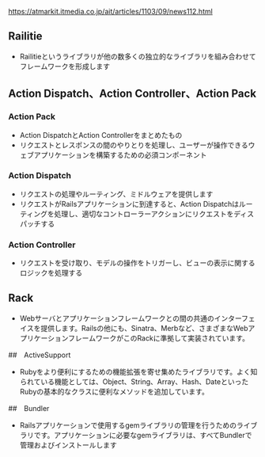 https://atmarkit.itmedia.co.jp/ait/articles/1103/09/news112.html

## Railitie

* Railitieというライブラリが他の数多くの独立的なライブラリを組み合わせてフレームワークを形成します

## Action Dispatch、Action Controller、Action Pack

### Action Pack
* Action DispatchとAction Controllerをまとめたもの
* リクエストとレスポンスの間のやりとりを処理し、ユーザーが操作できるウェブアプリケーションを構築するための必須コンポーネント

### Action Dispatch
* リクエストの処理やルーティング、ミドルウェアを提供します
* リクエストがRailsアプリケーションに到達すると、Action Dispatchはルーティングを処理し、適切なコントローラーアクションにリクエストをディスパッチする

### Action Controller
* リクエストを受け取り、モデルの操作をトリガーし、ビューの表示に関するロジックを処理する

## Rack
* Webサーバとアプリケーションフレームワークとの間の共通のインターフェイスを提供します。Railsの他にも、Sinatra、Merbなど、さまざまなWebアプリケーションフレームワークがこのRackに準拠して実装されています。

##　ActiveSupport
* Rubyをより便利にするための機能拡張を寄せ集めたライブラリです。よく知られている機能としては、Object、String、Array、Hash、DateといったRubyの基本的なクラスに便利なメソッドを追加しています。

##　Bundler
* Railsアプリケーションで使用するgemライブラリの管理を行うためのライブラリです。アプリケーションに必要なgemライブラリは、すべてBundlerで管理およびインストールします


<!-- ちなみに。Railsディレクトリに存在するファイル数・コードの行数は以下の通り。膨大すぎる

ファイル数： 約4700
全ファイルの合計行数: 約190万行 -->
